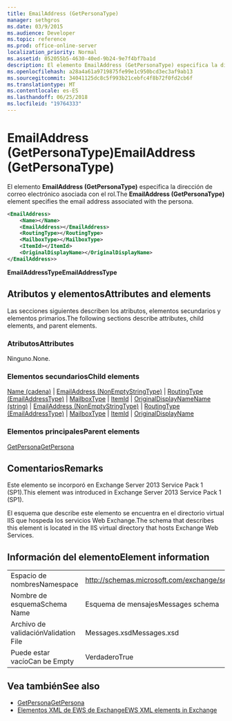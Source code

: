 ```yaml
---
title: EmailAddress (GetPersonaType)
manager: sethgros
ms.date: 03/9/2015
ms.audience: Developer
ms.topic: reference
ms.prod: office-online-server
localization_priority: Normal
ms.assetid: 052055b5-4630-40ed-9b24-9e7f4bf7ba1d
description: El elemento EmailAddress (GetPersonaType) especifica la dirección de correo electrónico asociada con el rol.
ms.openlocfilehash: a28a4a61a9719875fe99e1c950bcd3ec3af9ab13
ms.sourcegitcommit: 34041125dc8c5f993b21cebfc4f8b72f0fd2cb6f
ms.translationtype: MT
ms.contentlocale: es-ES
ms.lasthandoff: 06/25/2018
ms.locfileid: "19764333"
---
```

# <a name="emailaddress-getpersonatype"></a><span data-ttu-id="d5bac-103">EmailAddress (GetPersonaType)</span><span class="sxs-lookup"><span data-stu-id="d5bac-103">EmailAddress (GetPersonaType)</span></span>

<span data-ttu-id="d5bac-104">El elemento **EmailAddress (GetPersonaType)** especifica la dirección de correo electrónico asociada con el rol.</span><span class="sxs-lookup"><span data-stu-id="d5bac-104">The **EmailAddress (GetPersonaType)** element specifies the email address associated with the persona.</span></span> 
  
```XML
<EmailAddress>
    <Name></Name>
    <EmailAddress></EmailAddress>
    <RoutingType></RoutingType>
    <MailboxType></MailboxType>
    <ItemId></ItemId>
    <OriginalDisplayName></OriginalDisplayName>
</EmailAddress>>
```

 <span data-ttu-id="d5bac-105">**EmailAddressType**</span><span class="sxs-lookup"><span data-stu-id="d5bac-105">**EmailAddressType**</span></span>
## <a name="attributes-and-elements"></a><span data-ttu-id="d5bac-106">Atributos y elementos</span><span class="sxs-lookup"><span data-stu-id="d5bac-106">Attributes and elements</span></span>

<span data-ttu-id="d5bac-107">Las secciones siguientes describen los atributos, elementos secundarios y elementos primarios.</span><span class="sxs-lookup"><span data-stu-id="d5bac-107">The following sections describe attributes, child elements, and parent elements.</span></span>
  
### <a name="attributes"></a><span data-ttu-id="d5bac-108">Atributos</span><span class="sxs-lookup"><span data-stu-id="d5bac-108">Attributes</span></span>

<span data-ttu-id="d5bac-109">Ninguno.</span><span class="sxs-lookup"><span data-stu-id="d5bac-109">None.</span></span>
  
### <a name="child-elements"></a><span data-ttu-id="d5bac-110">Elementos secundarios</span><span class="sxs-lookup"><span data-stu-id="d5bac-110">Child elements</span></span>

<span data-ttu-id="d5bac-111">[Name (cadena)](name-string.md) | [EmailAddress (NonEmptyStringType)](emailaddress-nonemptystringtype.md) | [RoutingType (EmailAddressType)](routingtype-emailaddresstype.md) | [MailboxType](mailboxtype.md) | [ItemId](itemid.md) | [OriginalDisplayName](originaldisplayname.md)</span><span class="sxs-lookup"><span data-stu-id="d5bac-111">[Name (string)](name-string.md) | [EmailAddress (NonEmptyStringType)](emailaddress-nonemptystringtype.md) | [RoutingType (EmailAddressType)](routingtype-emailaddresstype.md) | [MailboxType](mailboxtype.md) | [ItemId](itemid.md) | [OriginalDisplayName](originaldisplayname.md)</span></span>
  
### <a name="parent-elements"></a><span data-ttu-id="d5bac-112">Elementos principales</span><span class="sxs-lookup"><span data-stu-id="d5bac-112">Parent elements</span></span>

[<span data-ttu-id="d5bac-113">GetPersona</span><span class="sxs-lookup"><span data-stu-id="d5bac-113">GetPersona</span></span>](getpersona.md)
  
## <a name="remarks"></a><span data-ttu-id="d5bac-114">Comentarios</span><span class="sxs-lookup"><span data-stu-id="d5bac-114">Remarks</span></span>

<span data-ttu-id="d5bac-115">Este elemento se incorporó en Exchange Server 2013 Service Pack 1 (SP1).</span><span class="sxs-lookup"><span data-stu-id="d5bac-115">This element was introduced in Exchange Server 2013 Service Pack 1 (SP1).</span></span>
  
<span data-ttu-id="d5bac-116">El esquema que describe este elemento se encuentra en el directorio virtual IIS que hospeda los servicios Web Exchange.</span><span class="sxs-lookup"><span data-stu-id="d5bac-116">The schema that describes this element is located in the IIS virtual directory that hosts Exchange Web Services.</span></span>
  
## <a name="element-information"></a><span data-ttu-id="d5bac-117">Información del elemento</span><span class="sxs-lookup"><span data-stu-id="d5bac-117">Element information</span></span>

|||
|:-----|:-----|
|<span data-ttu-id="d5bac-118">Espacio de nombres</span><span class="sxs-lookup"><span data-stu-id="d5bac-118">Namespace</span></span>  <br/> |http://schemas.microsoft.com/exchange/services/2006/messages  <br/> |
|<span data-ttu-id="d5bac-119">Nombre de esquema</span><span class="sxs-lookup"><span data-stu-id="d5bac-119">Schema Name</span></span>  <br/> |<span data-ttu-id="d5bac-120">Esquema de mensajes</span><span class="sxs-lookup"><span data-stu-id="d5bac-120">Messages schema</span></span>  <br/> |
|<span data-ttu-id="d5bac-121">Archivo de validación</span><span class="sxs-lookup"><span data-stu-id="d5bac-121">Validation File</span></span>  <br/> |<span data-ttu-id="d5bac-122">Messages.xsd</span><span class="sxs-lookup"><span data-stu-id="d5bac-122">Messages.xsd</span></span>  <br/> |
|<span data-ttu-id="d5bac-123">Puede estar vacío</span><span class="sxs-lookup"><span data-stu-id="d5bac-123">Can be Empty</span></span>  <br/> |<span data-ttu-id="d5bac-124">Verdadero</span><span class="sxs-lookup"><span data-stu-id="d5bac-124">True</span></span>  <br/> |
   
## <a name="see-also"></a><span data-ttu-id="d5bac-125">Vea también</span><span class="sxs-lookup"><span data-stu-id="d5bac-125">See also</span></span>

- [<span data-ttu-id="d5bac-126">GetPersona</span><span class="sxs-lookup"><span data-stu-id="d5bac-126">GetPersona</span></span>](getpersona.md)
- [<span data-ttu-id="d5bac-127">Elementos XML de EWS de Exchange</span><span class="sxs-lookup"><span data-stu-id="d5bac-127">EWS XML elements in Exchange</span></span>](ews-xml-elements-in-exchange.md)

